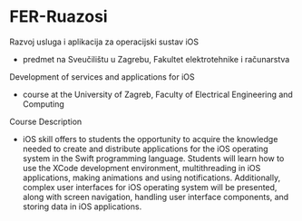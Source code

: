 # FER-Ruazosi
Razvoj usluga i aplikacija za operacijski sustav iOS
- predmet na Sveučilištu u Zagrebu, Fakultet elektrotehnike i računarstva

Development of services and applications for iOS
- course at the University of Zagreb, Faculty of Electrical Engineering and Computing

Course Description
- iOS skill offers to students the opportunity to acquire the knowledge needed to create and distribute applications for the iOS operating system in the Swift programming language. Students will learn how to use the XCode development environment, multithreading in iOS applications, making animations and using notifications. Additionally, complex user interfaces for iOS operating system will be presented, along with screen navigation, handling user interface components, and storing data in iOS applications.
